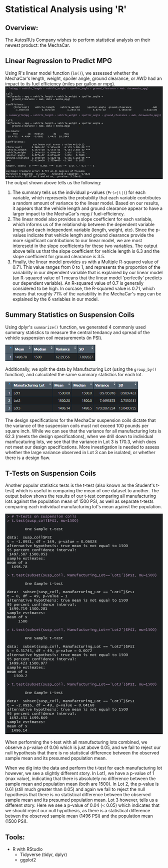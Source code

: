 # Statistical Analysis using 'R'

## Overview:
The AutosRUs Company wishes to perform statistical analysis on their newest product: the MechaCar.

## Linear Regression to Predict MPG
Using R's linear model function (`lm()`), we assessed whether the MechaCar's length, weight, spoiler angle, ground clearance, or AWD had an impact to its  fuel efficiency (miles per gallon or mpg).
![Lin_Reg_Img](Resources/Linear_Regression.png)
The output shown above tells us the following:
1.  The summary tells us the individual p-values (`Pr(>|t|)`) for each variable, which represents the probability that each variable contributes a random amount of variance to the linear model. Based on our results, it appears that the vehicle length and ground clearance appear to have a larger impact to the MechaCar's mpg / fuel-efficiency.
2. The linear model also provides a slope coefficient for each variable, which informs us of the relationship between the dependent variable (mpg) and each independent variable (length, weight, etc). Since the p-values indicate that vehicle length and ground clearance provide the more significant contributions to our linear model, we are most interesetd in the slope coefficients for these two variables. The output above tells us that the slope coefficient for vehicle length is 6.3 and the slope coefficient for ground clearance is 3.5.  
3. Finally, the linear model provides us with a Multiple R-squared value of 0.71. This value ranges from 0 to 1, and represents the proportion of the variability in our dependent variable that is explained by our linear model (an R-squared value of 1 means that the linear model 'perfectly' predicts our dependent variable). An R-squared value of 0.7 is generally considered to be high. In ourcase, the R-squared value is 0.71, which means that roughly 71% of the variability in the MechaCar's mpg can be explained by the 6 variables in our model. 

## Summary Statistics on Suspension Coils
Using dplyr's `summarize()` function, we generated 4 commonly used summary statistics to measure the central tendancy and spread of the vehicle suspension coil measurements (in PSI).

![Summ_Stats_Img1](Resources/susp_coil_stats.png)

Additionally, we split the data by Manufacturing Lot (using the `group_by()` function), and calculated the same summary statistics for each lot.

![Summ_Stats_Img2](Resources/susp_coil_stats_by_lot.png)

The design specifications for the MechaCar suspension coils dictate that the variance of the suspension coils must not exceed 100 pounds per square inch. While we can see that the variance for all manufacturing lots is 62.3 (meets the design specifications), when we drill down to individual manfucaturing lots, we see that the variance in Lot 3 is 170.3, which does not meet our design specifications. More investigation is needed to assess whether the large variance observed in Lot 3 can be isolated, or whether there is a design flaw.

## T-Tests on Suspension Coils
Another popular statistics tests is the t-test (also known as the Student's t-test) which is useful in comparing the mean of one dataset to another. The output below shows the results of our t-test comparing all manufacturing lots against the population mean of 1500 PSI, as well as separate t-tests comparing each individual manufacturing lot's mean against the population.

![t-tests_Img](Resources/t-tests.png)

When performing the t-test with all manufacturing lots combined, we observe a p-value of 0.06 which is just above 0.05, and we fail to reject our null hypothesis that there is no statistical difference between the observed sample mean and its presumed population mean. 

When we dig into the data and perform the t-test for each manufacturing lot however, we see a slightly different story. In Lot1, we have a p-value of 1 (max value), indicating that there is absolutely no difference between the sample mean and population mean (both are 1500). In Lot 2, the p-value is 0.61 (still much greater than 0.05) and again we fail to reject the null hypothesis that there is no statistical difference between the observed sample mean and its presumed population mean. Lot 3 however, tells us a different story. Here we see a p-value of 0.04 (< 0.05) which indicates that we should reject our null hypothesis, as there is a statistical difference betwen the observed sample mean (1496 PSI) and the population mean (1500 PSI).


## Tools:
- R with RStudio
    - Tidyverse (tidyr, dplyr)
    - ggplot2
 

